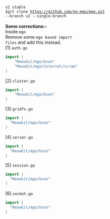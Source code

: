 <code>v2 stable</code><br>
<code>$git clone https://github.com/go-mgo/mgo.git --branch v2 --single-branch</code><br>
<br>
<b>Some corrections:-</b> <br>
Inside <code>mgo</code><br>
Remove some <code>mgo based import files</code> and add this instead. <br>
[1] <code>auth.go</code> <br>
```go
import (
	"MeowGit/mgo/bson"
	"MeowGit/mgo/internal/scram"
)
```
[2] <code>cluster.go</code><br>
```go
import (
	"MeowGit/mgo/bson"
)
```
[3] <code>gridfs.go</code><br>
```go
import (
  "MeowGit/mgo/bson"
)
```
[4] <code>server.go</code><br>
```go
import (
  "MeowGit/mgo/bson"
)
```
[5] <code>session.go</code><br>
```go
import (
  "MeowGit/mgo/bson"
)
```
[6] <code>socket.go</code><br>
```go
import (
  "MeowGit/mgo/bson"
)
```
